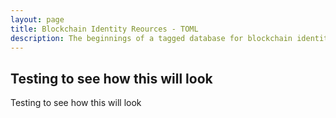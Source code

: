 ```yaml
---
layout: page
title: Blockchain Identity Reources - TOML
description: The beginnings of a tagged database for blockchain identity related resources.
---
```



## Testing to see how this will look

<script src="http://gist-it.appspot.com/https://github.com/infominer33/SourceCrypto/raw/master/toml/application/blockchain-id.toml"></script>

Testing to see how this will look

<script src="http://gist-it.appspot.com/https://github.com/infominer33/SourceCrypto/raw/master/toml/application/blockchain-id.toml"></script>
